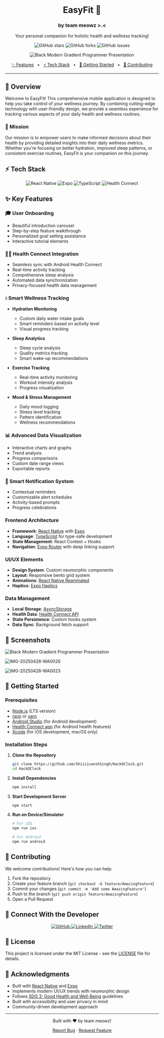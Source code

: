 <a name="readme-top"></a>

<div align="center">
  <h1>EasyFit 🌟</h1>
  <h3>by team meowz >.<</h3>
  

  
  <p>Your personal companion for holistic health and wellness tracking!</p>

 ![GitHub stars](https://img.shields.io/github/stars/ShiiiivanshSingh/HackOClock?style=for-the-badge)
![GitHub forks](https://img.shields.io/github/forks/ShiiiivanshSingh/HackOClock?style=for-the-badge)
![GitHub issues](https://img.shields.io/github/issues/ShiiiivanshSingh/HackOClock?style=for-the-badge)




![Black Modern Gradient Programmer Presentation](https://github.com/user-attachments/assets/c6c01441-e48e-4af4-9d6d-6bd91f09eb22)



  
  <p align="center">
    <a href="#-key-features">✨ Features</a> &nbsp;&nbsp;•&nbsp;&nbsp;
    <a href="#-tech-stack">⚡ Tech Stack</a> &nbsp;&nbsp;•&nbsp;&nbsp;
    <a href="#-getting-started">🚀 Getting Started</a> &nbsp;&nbsp;•&nbsp;&nbsp;
    <a href="#-contributing">🤝 Contributing</a>
  </p>
  <hr>
</div>

<a name="overview"></a>
## 🌈 Overview

Welcome to EasyFit! This comprehensive mobile application is designed to help you take control of your wellness journey. By combining cutting-edge technology with user-friendly design, we provide a seamless experience for tracking various aspects of your daily health and wellness routines.

<a name="mission"></a>
### 🎯 Mission
Our mission is to empower users to make informed decisions about their health by providing detailed insights into their daily wellness metrics. Whether you're focusing on better hydration, improved sleep patterns, or consistent exercise routines, EasyFit is your companion on this journey.


<a name="tech-stack"></a>
## ⚡ Tech Stack

<div align="center">
  <img src="https://img.shields.io/badge/React_Native-61DAFB?style=for-the-badge&logo=react&logoColor=black" alt="React Native">
  <img src="https://img.shields.io/badge/Expo-000020?style=for-the-badge&logo=expo&logoColor=white" alt="Expo">
  <img src="https://img.shields.io/badge/TypeScript-3178C6?style=for-the-badge&logo=typescript&logoColor=white" alt="TypeScript">
  <img src="https://img.shields.io/badge/Health_Connect-4CAF50?style=for-the-badge&logo=android&logoColor=white" alt="Health Connect">
</div>


<a name="key-features"></a>
## ✨ Key Features

<a name="onboarding"></a>
### 🎓 User Onboarding
* Beautiful introduction carousel
* Step-by-step feature walkthrough
* Personalized goal setting assistance
* Interactive tutorial elements

<a name="health-connect"></a>
### 🏃‍♂️ Health Connect Integration
* Seamless sync with Android Health Connect
* Real-time activity tracking
* Comprehensive sleep analysis
* Automated data synchronization
* Privacy-focused health data management

<a name="wellness-tracking"></a>
### 💧 Smart Wellness Tracking
* **Hydration Monitoring**
  * Custom daily water intake goals
  * Smart reminders based on activity level
  * Visual progress tracking
  
* **Sleep Analytics**
  * Sleep cycle analysis
  * Quality metrics tracking
  * Smart wake-up recommendations
  
* **Exercise Tracking**
  * Real-time activity monitoring
  * Workout intensity analysis
  * Progress visualization
  
* **Mood & Stress Management**
  * Daily mood logging
  * Stress level tracking
  * Pattern identification
  * Wellness recommendations

<a name="data-visualization"></a>
### 📊 Advanced Data Visualization
* Interactive charts and graphs
* Trend analysis
* Progress comparisons
* Custom date range views
* Exportable reports

<a name="notifications"></a>
### 🔔 Smart Notification System
* Contextual reminders
* Customizable alert schedules
* Activity-based prompts
* Progress celebrations



<a name="architecture"></a>
### Frontend Architecture
* **Framework**: [React Native](https://reactnative.dev/) with [Expo](https://expo.dev/)
* **Language**: [TypeScript](https://www.typescriptlang.org/) for type-safe development
* **State Management**: React Context + Hooks
* **Navigation**: [Expo Router](https://expo.github.io/router/docs/) with deep linking support

<a name="ui-ux"></a>
### UI/UX Elements
* **Design System**: Custom neumorphic components
* **Layout**: Responsive bento grid system
* **Animations**: [React Native Reanimated](https://docs.swmansion.com/react-native-reanimated/)
* **Haptics**: [Expo Haptics](https://docs.expo.dev/versions/latest/sdk/haptics/)

<a name="data-management"></a>
### Data Management
* **Local Storage**: [AsyncStorage](https://react-native-async-storage.github.io/async-storage/)
* **Health Data**: [Health Connect API](https://developer.android.com/health-connect)
* **State Persistence**: Custom hooks system
* **Data Sync**: Background fetch support

<a name="screenshots"></a>
## 📱 Screenshots


![Black Modern Gradient Programmer Presentation](https://github.com/user-attachments/assets/77692529-2b96-494b-b844-5af04a095a31)

![IMG-20250426-WA0026](https://github.com/user-attachments/assets/e13fa1e5-d79a-4246-aa84-af07a83c2e12)

![IMG-20250426-WA0023](https://github.com/user-attachments/assets/dee4eebe-a4e8-4208-a771-6ca5bb8fbc79)

<a name="getting-started"></a>
## 🚀 Getting Started

<a name="prerequisites"></a>
### Prerequisites
* [Node.js](https://nodejs.org/) (LTS version)
* [npm](https://www.npmjs.com/) or [yarn](https://yarnpkg.com/)
* [Android Studio](https://developer.android.com/studio) (for Android development)
* [Health Connect app](https://play.google.com/store/apps/details?id=com.google.android.apps.healthdata) (for Android health features)
* [Xcode](https://developer.apple.com/xcode/) (for iOS development, macOS only)

<a name="installation"></a>
### Installation Steps

1. **Clone the Repository**
   ```bash
   git clone https://github.com/ShiiiivanshSingh/HackOClock.git
   cd HackOClock
   ```

2. **Install Dependencies**
   ```bash
   npm install
   ```

3. **Start Development Server**
   ```bash
   npm start
   ```

4. **Run on Device/Simulator**
   ```bash
   # For iOS
   npm run ios
   
   # For Android
   npm run android
   ```

<a name="contributing"></a>
## 🤝 Contributing

We welcome contributions! Here's how you can help:

1. Fork the repository
2. Create your feature branch (`git checkout -b feature/AmazingFeature`)
3. Commit your changes (`git commit -m 'Add some AmazingFeature'`)
4. Push to the branch (`git push origin feature/AmazingFeature`)
5. Open a Pull Request

<a name="developer"></a>
## 🔗 Connect With the Developer

<div align="center">
  <a href="https://github.com/ShiiiivanshSingh">
    <img src="https://img.shields.io/badge/GitHub-100000?style=for-the-badge&logo=github&logoColor=white" alt="GitHub">
  </a>
  <a href="https://www.linkedin.com/in/shivansh-pratap-singh-23b3b92b1">
    <img src="https://img.shields.io/badge/LinkedIn-0077B5?style=for-the-badge&logo=linkedin&logoColor=white" alt="LinkedIn">
  </a>
  <a href="https://x.com/de_mirage_fan">
    <img src="https://img.shields.io/badge/Twitter-1DA1F2?style=for-the-badge&logo=twitter&logoColor=white" alt="Twitter">
  </a>
</div>

<a name="license"></a>
## 📄 License

This project is licensed under the MIT License - see the [LICENSE](LICENSE) file for details.

<a name="acknowledgments"></a>
## 🙏 Acknowledgments

* Built with [React Native](https://reactnative.dev/) and [Expo](https://expo.dev/)
* Implements modern UI/UX trends with neumorphic design
* Follows [SDG 3: Good Health and Well-Being](https://sdgs.un.org/goals/goal3) guidelines
* Built with accessibility and user privacy in mind
* Community-driven development approach

---

<div align="center">
  <p>Built with ♥️ by team meowz!</p>
  <p>
    <a href="https://github.com/ShiiiivanshSingh/HackOClock/issues">Report Bug</a>
    ·
    <a href="https://github.com/ShiiiivanshSingh/HackOClock/issues">Request Feature</a>
  </p>
</div>

